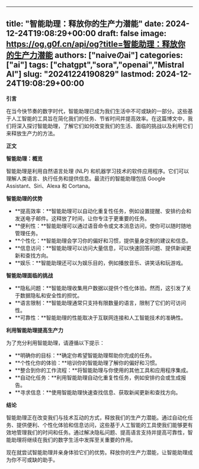 
---
title: "智能助理：释放你的生产力潜能"
date: 2024-12-24T19:08:29+00:00
draft: false
image: https://og.g0f.cn/api/og?title=智能助理：释放你的生产力潜能
authors: ["naiveのai"]
categories: ["ai"]
tags: ["chatgpt","sora","openai","Mistral AI"]
slug: "20241224190829"
lastmod: 2024-12-24T19:08:29+00:00
---
**引言**

在当今快节奏的数字时代，智能助理已成为我们生活中不可或缺的一部分。这些基于人工智能的工具旨在简化我们的任务、节省时间并提高效率。在这篇博文中，我们将深入探讨智能助理，了解它们如何改变我们的生活、面临的挑战以及利用它们来释放生产力的方法。

**正文**

**智能助理：概览**

智能助理是利用自然语言处理 (NLP) 和机器学习技术的软件应用程序。它们可以理解人类语言、执行任务和提供信息。最流行的智能助理包括 Google Assistant、Siri、Alexa 和 Cortana。

**智能助理的优势**

* **提高效率：**智能助理可以自动化重复性任务，例如设置提醒、安排约会和发送电子邮件。这释放了时间，让你专注于更重要的任务。
* **便利性：**智能助理可以通过语音命令或文本消息访问，使你可以随时随地管理任务。
* **个性化：**智能助理会学习你的偏好和习惯，提供量身定制的建议和信息。
* **信息访问：**智能助理可以访问大量信息，可以快速回答问题、提供新闻更新和查找方向。
* **娱乐：**智能助理还可以为娱乐目的，例如播放音乐、讲笑话和玩游戏。

**智能助理面临的挑战**

* **隐私问题：**智能助理收集用户数据以提供个性化体验。然而，这引发了关于数据隐私和安全性的担忧。
* **语言限制：**智能助理通常只支持有限数量的语言，限制了它们的可访问性。
* **可靠性：**智能助理的性能取决于互联网连接和人工智能技术的准确性。

**利用智能助理提高生产力**

为了充分利用智能助理，请遵循以下提示：

* **明确你的目标：**确定你希望智能助理帮助你完成的任务。
* **个性化你的体验：**培训你的智能助理了解你的偏好和习惯。
* **整合到你的工作流程：**将智能助理与你使用的其他工具和应用程序集成。
* **自动化任务：**利用智能助理自动化重复性任务，例如安排约会或生成报告。
* **寻求信息：**使用智能助理快速查找信息、获取新闻更新和查找方向。

**结论**

智能助理正在改变我们与技术互动的方式，释放我们的生产力潜能。通过自动化任务、提供便利、个性化体验和信息访问，这些基于人工智能的工具使我们能够更有效地管理我们的时间和任务。通过解决隐私问题、提高语言支持并提高可靠性，智能助理将继续在我们的数字生活中发挥至关重要的作用。

现在就尝试智能助理并亲身体验它们的优势。释放你的生产力潜能，让智能助理成为你不可或缺的助手。